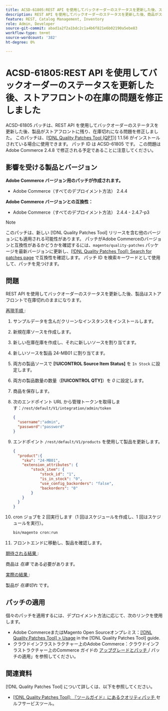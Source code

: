 ```yaml
---
title: ACSD-61805:REST API を使用してバックオーダーのステータスを更新した後、ストアフロントの在庫の問題を修正しました
description: REST API を使用してバックオーダーのステータスを更新した後、商品がストアフロントで在庫切れのままになるAdobe Commerceの問題を修正するために、ACSD-61805 パッチを適用します
feature: REST, Catalog Management, Inventory
role: Admin, Developer
source-git-commit: abad1a2f2a1bdc2c1a4b6f821e6b02190a5ebe83
workflow-type: tm+mt
source-wordcount: '382'
ht-degree: 0%

---
```



# ACSD-61805:REST API を使用してバックオーダーのステータスを更新した後、ストアフロントの在庫の問題を修正しました

ACSD-61805 パッチは、REST API を使用してバックオーダーのステータスを更新した後、製品がストアフロントに残り、在庫切れになる問題を修正しました。 このパッチは、[[!DNL Quality Patches Tool (QPT)]](/help/tools/quality-patches-tool/quality-patches-tool-to-self-serve-quality-patches.md) 1.1.56 がインストールされている場合に使用できます。 パッチ ID は ACSD-61805 です。 この問題はAdobe Commerce 2.4.8 で修正される予定であることに注意してください。

## 影響を受ける製品とバージョン

**Adobe Commerce バージョン用のパッチが作成されます。**

* Adobe Commerce（すべてのデプロイメント方法） 2.4.4

**Adobe Commerce バージョンとの互換性：**

* Adobe Commerce（すべてのデプロイメント方法） 2.4.4 - 2.4.7-p3

>[!NOTE]
>
>このパッチは、新しい [!DNL Quality Patches Tool] リリースを含む他のバージョンにも適用される可能性があります。 パッチがAdobe Commerceのバージョンと互換性があるかどうかを確認するには、`magento/quality-patches` パッケージを最新バージョンに更新し、[[!DNL Quality Patches Tool]: Search for patches page](https://experienceleague.adobe.com/tools/commerce-quality-patches/index.html) で互換性を確認します。 パッチ ID を検索キーワードとして使用して、パッチを見つけます。

## 問題

REST API を使用してバックオーダーのステータスを更新した後、製品はストアフロントで在庫切れのままになります。

<u> 再現手順 </u>:

1. サンプルデータを含んだクリーンなインスタンスをインストールします。
1. 新規在庫ソースを作成します。
1. 新しい在庫在庫を作成し、それに新しいソースを割り当てます。
1. 新しいソースを製品 24-MB01 に割り当てます。
1. 両方の製品ソースで **[!UICONTROL Source Item Status]** を `In Stock` に設定します。
1. 両方の製品数量の数量（**[!UICONTROL QTY]**）を *0* に設定します。
1. 商品を保存します。
1. 次のエンドポイント URL から管理トークンを取得します：`/rest/default/V1/integration/admin/token`

   ```json
   {
     "username":"admin", 
     "password":"password" 
   }
   ```

1. エンドポイント `/rest/default/V1/products` を使用して製品を更新します。

   ```json
   {
     "product":{
       "sku": "24-MB01",
       "extension_attributes": {
           "stock_item": {
               "stock_id": "1",
               "is_in_stock": "0",
               "use_config_backorders": "false",
               "backorders": "0"
           }
       }
     }
   }
   ```

1. cron ジョブを 2 回実行します（1 回はスケジュールを作成し、1 回はスケジュールを実行）。

   ```bash
   bin/magento cron:run
   ```

1. フロントエンドに移動し、製品を確認します。

<u> 期待される結果 </u>:

商品は *在庫* である必要があります。

<u> 実際の結果 </u>:

製品が *在庫切れ* です。

## パッチの適用

個々のパッチを適用するには、デプロイメント方法に応じて、次のリンクを使用します。

* Adobe CommerceまたはMagento Open Sourceオンプレミス：[[!DNL Quality Patches Tool] > Usage](/help/tools/quality-patches-tool/usage.md) in the [!DNL Quality Patches Tool] guide.
* クラウドインフラストラクチャー上のAdobe Commerce：クラウドインフラストラクチャー上のCommerce ガイドの [ アップグレードとパッチ ](https://experienceleague.adobe.com/docs/commerce-cloud-service/user-guide/develop/upgrade/apply-patches.html)/ パッチの適用」を参照してください。

## 関連資料

[!DNL Quality Patches Tool] について詳しくは、以下を参照してください。

* [[!DNL Quality Patches Tool]: 『ツールガイド』にあるクオリティパッチ ](/help/tools/quality-patches-tool/quality-patches-tool-to-self-serve-quality-patches.md) セルフサービスツール。
